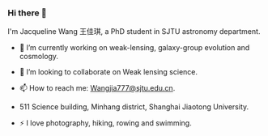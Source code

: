 ### Hi there 👋
I'm Jacqueline Wang 王佳琪, a PhD student in SJTU astronomy department. 

- 🔭 I’m currently working on weak-lensing, galaxy-group evolution and cosmology.

- 👯 I’m looking to collaborate on Weak lensing science.

- 📫 How to reach me: Wangjia777@sjtu.edu.cn.
-  511 Science building, Minhang district, Shanghai Jiaotong University.

- ⚡ I love photography, hiking, rowing and swimming.

  
<!--
**Wangjia7/Wangjia7** is a ✨ _special_ ✨ repository because its `README.md` (this file) appears on your GitHub profile.

Here are some ideas to get you started:

- 🔭 I’m currently working on ...
- 🌱 I’m currently learning ...
- 👯 I’m looking to collaborate on ...
- 🤔 I’m looking for help with ...
- 💬 Ask me about ...
- 📫 How to reach me: ...
- 😄 Pronouns: ...
- ⚡ Fun fact: ...
-->
